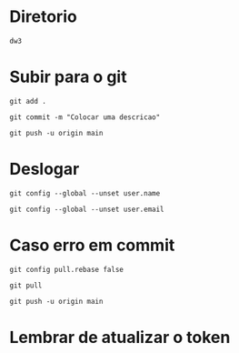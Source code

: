 # Diretorio
```
dw3
```

# Subir para o git 
```
git add .
```
```
git commit -m "Colocar uma descricao"
```
```
git push -u origin main
```

# Deslogar
```
git config --global --unset user.name
```
```
git config --global --unset user.email
```


# Caso erro em commit
```
git config pull.rebase false
```
```
git pull
```
```
git push -u origin main
```


# Lembrar de atualizar o token
